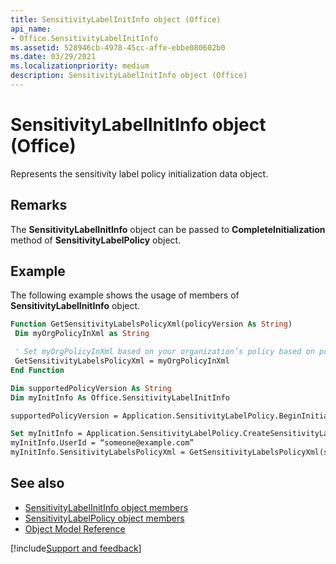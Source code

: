 ```yaml
---
title: SensitivityLabelInitInfo object (Office)
api_name:
- Office.SensitivityLabelInitInfo
ms.assetid: 528946cb-4978-45cc-affe-ebbe080602b0
ms.date: 03/29/2021
ms.localizationpriority: medium
description: SensitivityLabelInitInfo object (Office)
---
```



# SensitivityLabelInitInfo object (Office)

Represents the sensitivity label policy initialization data object.

## Remarks
The **SensitivityLabelInitInfo** object can be passed to **CompleteInitialization** method of **SensitivityLabelPolicy** object.

## Example

The following example shows the usage of members of **SensitivityLabelInitInfo** object.

```vb
Function GetSensitivityLabelsPolicyXml(policyVersion As String)
 Dim myOrgPolicyInXml as String

 ' Set myOrgPolicyInXml based on your organization’s policy based on policyVersion as XML.
 GetSensitivityLabelsPolicyXml = myOrgPolicyInXml
End Function

Dim supportedPolicyVersion As String
Dim myInitInfo As Office.SensitivityLabelInitInfo

supportedPolicyVersion = Application.SensitivityLabelPolicy.BeginInitialize

Set myInitInfo = Application.SensitivityLabelPolicy.CreateSensitivityLabelInitInfo()
myInitInfo.UserId = “someone@example.com”
myInitInfo.SensitivityLabelsPolicyXml = GetSensitivityLabelsPolicyXml(supportedPolicyVersion)

```

## See also

- [SensitivityLabelInitInfo object members](overview/Library-Reference/sensitivitylabelinitinfo-members-office.md)
- [SensitivityLabelPolicy object members](overview/Library-Reference/sensitivitylabelpolicy-members-office.md)
- [Object Model Reference](overview/Library-Reference/reference-object-library-reference-for-office.md)

[!include[Support and feedback](~/includes/feedback-boilerplate.md)]
